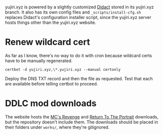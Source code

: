yujiri.xyz is powered by a slightly customized [Didact](https://yujiri.xyz/didact) stored in its yujiri.xyz branch. It also has its own config files and `_scripts/install-cfg.sh` replaces Didact's configuration installer script, since the yujiri.xyz server hosts things other than the yujiri.xyz website.

# Renew wildcard cert

As far as I know, there's no way to do it with cron because wildcard certs have to be manually regenerated.

`certbot -d yujiri.xyz,\*.yujiri.xyz --manual certonly`

Deploy the DNS TXT record and then the file as requested. Test that each are available before telling certbot to proceed.

# DDLC mod downloads

The website hosts the [MC's Revenge](https://yujiri.xyz/works/mc_revenge/) and [Return To The Portrait](https://yujiri.xyz/works/return_to_the_portrait/) downloads, but the repository doesn't include them. The downloads should be placed in their folders under `works/`, where they're gitignored.
